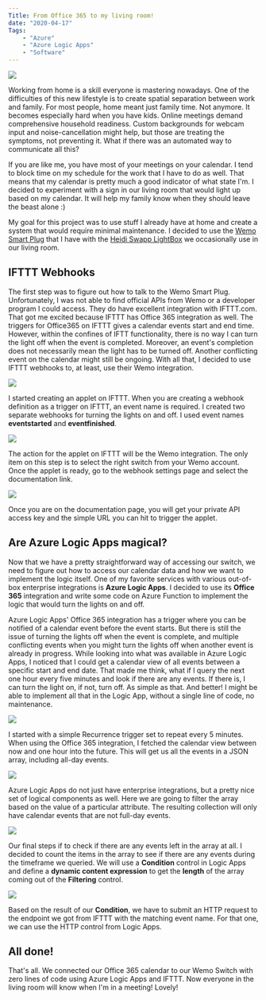 ```yaml
---
Title: From Office 365 to my living room!
date: "2020-04-17" 
Tags: 
    - "Azure"
    - "Azure Logic Apps"
    - "Software"
---
```


![](/media/2020/20200417-dad-is-in-meeting.jpg)   

Working from home is a skill everyone is mastering nowadays. One of the difficulties of this new lifestyle is to create spatial separation between work and family. For most people, home meant just family time. Not anymore. It becomes especially hard when you have kids. Online meetings demand comprehensive household readiness. Custom backgrounds for webcam input and noise-cancellation might help, but those are treating the symptoms, not preventing it. What if there was an automated way to communicate all this?

If you are like me, you have most of your meetings on your calendar. I tend to block time on my schedule for the work that I have to do as well. That means that my calendar is pretty much a good indicator of what state I'm. I decided to experiment with a sign in our living room that would light up based on my calendar. It will help my family know when they should leave the beast alone :)

My goal for this project was to use stuff I already have at home and create a system that would require minimal maintenance. I decided to use the [Wemo Smart Plug](https://amzn.to/2KbQojp) that I have with the [Heidi Swapp LightBox](https://amzn.to/3ad2p2B) we occasionally use in our living room.

## IFTTT Webhooks

The first step was to figure out how to talk to the Wemo Smart Plug. Unfortunately, I was not able to find official APIs from Wemo or a developer program I could access. They do have excellent integration with IFTTT.com. That got me excited because IFTTT has Office 365 integration as well. The triggers for Office365 on IFTTT gives a calendar events start and end time. However, within the confines of IFTT functionality, there is no way I can turn the light off when the event is completed. Moreover, an event's completion does not necessarily mean the light has to be turned off. Another conflicting event on the calendar might still be ongoing. With all that, I decided to use IFTTT webhooks to, at least, use their Wemo integration.

![](/media/2020/2020-04-17_11-10-07.png)

I started creating an applet on IFTTT. When you are creating a webhook definition as a trigger on IFTTT, an event name is required. I created two separate webhooks for turning the lights on and off. I used event names **eventstarted** and **eventfinished**.

![](/media/2020/2020-04-17_11-14-20.png)

The action for the applet on IFTTT will be the Wemo integration. The only item on this step is to select the right switch from your Wemo account. Once the applet is ready, go to the webhook settings page and select the documentation link.

![](/media/2020/2020-04-17_11-19-45.png)

Once you are on the documentation page, you will get your private API access key and the simple URL you can hit to trigger the applet.

## Are Azure Logic Apps magical?

Now that we have a pretty straightforward way of accessing our switch, we need to figure out how to access our calendar data and how we want to implement the logic itself. One of my favorite services with various out-of-box enterprise integrations is **Azure Logic Apps**. I decided to use its **Office 365** integration and write some code on Azure Function to implement the logic that would turn the lights on and off.

Azure Logic Apps' Office 365 integration has a trigger where you can be notified of a calendar event before the event starts. But there is still the issue of turning the lights off when the event is complete, and multiple conflicting events when you might turn the lights off when another event is already in progress. While looking into what was available in Azure Logic Apps, I noticed that I could get a calendar view of all events between a specific start and end date. That made me think, what if I query the next one hour every five minutes and look if there are any events. If there is, I can turn the light on, if not, turn off. As simple as that. And better! I might be able to implement all that in the Logic App, without a single line of code, no maintenance.

![](/media/2020/2020-04-17_11-36-59.png)

I started with a simple Recurrence trigger set to repeat every 5 minutes. When using the Office 365 integration, I fetched the calendar view between now and one hour into the future. This will get us all the events in a JSON array, including all-day events.

![](/media/2020/2020-04-17_14-21-18.png)

Azure Logic Apps do not just have enterprise integrations, but a pretty nice set of logical components as well. Here we are going to filter the array based on the value of a particular attribute. The resulting collection will only have calendar events that are not full-day events.

![](/media/2020/2020-04-17_11-50-53.png)

Our final steps if to check if there are any events left in the array at all. I decided to count the items in the array to see if there are any events during the timeframe we queried. We will use a **Condition** control in Logic Apps and define a **dynamic content expression** to get the **length** of the array coming out of the **Filtering** control.

![](/media/2020/2020-04-17_11-52-42.png)

Based on the result of our **Condition**, we have to submit an HTTP request to the endpoint we got from IFTTT with the matching event name. For that one, we can use the HTTP control from Logic Apps.

## All done!

That's all. We connected our Office 365 calendar to our Wemo Switch with zero lines of code using Azure Logic Apps and IFTTT. Now everyone in the living room will know when I'm in a meeting! Lovely!
